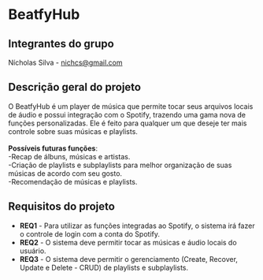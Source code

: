 # BeatfyHub 


## Integrantes do grupo 
Nícholas Silva - nichcs@gmail.com<br>

## Descrição geral do projeto 
O BeatfyHub é um player de música que permite tocar seus arquivos locais de áudio e possui integração com o Spotify, trazendo uma gama nova de funções personalizadas. Ele é feito para qualquer um que deseje ter mais controle sobre suas músicas e playlists.
<br>
<br>**Possíveis futuras funções**:
<br> -Recap de álbuns, músicas e artistas.
<br> -Criação de playlists e subplaylists para melhor organização de suas músicas de acordo com seu gosto.
<br> -Recomendação de músicas e playlists.


## Requisitos do projeto
 * **REQ1** - Para utilizar as funções integradas ao Spotify, o sistema irá fazer o controle de login com a conta do Spotify.
 * **REQ2** - O sistema deve permitir tocar as músicas e áudio locais do usuário.
 * **REQ3** - O sistema deve permitir o gerenciamento (Create, Recover, Update e Delete - CRUD) de playlists e subplaylists.
